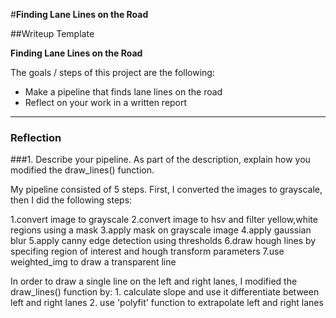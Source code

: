 #**Finding Lane Lines on the Road** 

##Writeup Template

**Finding Lane Lines on the Road**

The goals / steps of this project are the following:
* Make a pipeline that finds lane lines on the road
* Reflect on your work in a written report


[//]: # (Image References)

[image1]: ./examples/grayscale.jpg "Grayscale"
[image1]: ./examples/grayscale.jpg "mask"
[image1]: ./examples/grayscale.jpg "Blur"
[image1]: ./examples/grayscale.jpg "edge"

---

### Reflection

###1. Describe your pipeline. As part of the description, explain how you modified the draw_lines() function.

My pipeline consisted of 5 steps. First, I converted the images to grayscale, then I did the following steps:

1.convert image to grayscale
2.convert image to hsv and filter yellow,white regions using a mask
3.apply mask on grayscale image
4.apply gaussian blur 
5.apply canny edge detection using thresholds
6.draw hough lines by specifing region of interest and hough transform parameters
7.use weighted_img to draw a transparent line

In order to draw a single line on the left and right lanes, I modified the draw_lines() function by:
	1. calculate slope and use it differentiate between left and right lanes
	2. use 'polyfit' function to extrapolate left and right lanes


